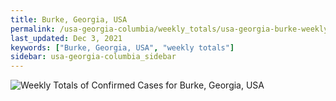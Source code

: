 ```yaml
---
title: Burke, Georgia, USA
permalink: /usa-georgia-columbia/weekly_totals/usa-georgia-burke-weekly_totals.html
last_updated: Dec 3, 2021
keywords: ["Burke, Georgia, USA", "weekly totals"]
sidebar: usa-georgia-columbia_sidebar
---
```


![Weekly Totals of Confirmed Cases for Burke, Georgia, USA](/covid_tracker/images/graphs/usa-georgia-burke-weekly_totals_graph.png)
